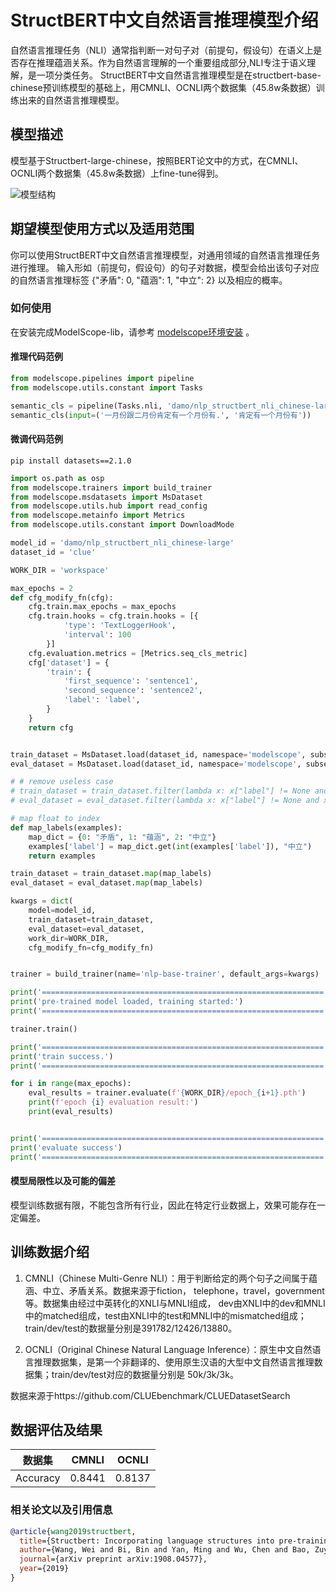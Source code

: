 

# StructBERT中文自然语言推理模型介绍

自然语言推理任务（NLI）通常指判断一对句子对（前提句，假设句）在语义上是否存在推理蕴涵关系。作为自然语言理解的一个重要组成部分,NLI专注于语义理解，是一项分类任务。
StructBERT中文自然语言推理模型是在structbert-base-chinese预训练模型的基础上，用CMNLI、OCNLI两个数据集（45.8w条数据）训练出来的自然语言推理模型。

## 模型描述

模型基于Structbert-large-chinese，按照BERT论文中的方式，在CMNLI、OCNLI两个数据集（45.8w条数据）上fine-tune得到。

![模型结构](model.jpg)

## 期望模型使用方式以及适用范围

你可以使用StructBERT中文自然语言推理模型，对通用领域的自然语言推理任务进行推理。
输入形如（前提句，假设句）的句子对数据，模型会给出该句子对应的自然语言推理标签 {"矛盾": 0, "蕴涵": 1, "中立": 2} 以及相应的概率。

### 如何使用
在安装完成ModelScope-lib，请参考  [modelscope环境安装](https://modelscope.cn/docs/%E7%8E%AF%E5%A2%83%E5%AE%89%E8%A3%85) 。



#### 推理代码范例
```python
from modelscope.pipelines import pipeline
from modelscope.utils.constant import Tasks

semantic_cls = pipeline(Tasks.nli, 'damo/nlp_structbert_nli_chinese-large')
semantic_cls(input=('一月份跟二月份肯定有一个月份有.', '肯定有一个月份有'))

```

#### 微调代码范例
```
pip install datasets==2.1.0
```

```python
import os.path as osp
from modelscope.trainers import build_trainer
from modelscope.msdatasets import MsDataset
from modelscope.utils.hub import read_config
from modelscope.metainfo import Metrics
from modelscope.utils.constant import DownloadMode

model_id = 'damo/nlp_structbert_nli_chinese-large'
dataset_id = 'clue'

WORK_DIR = 'workspace'

max_epochs = 2
def cfg_modify_fn(cfg):
    cfg.train.max_epochs = max_epochs
    cfg.train.hooks = cfg.train.hooks = [{
            'type': 'TextLoggerHook',
            'interval': 100
        }]
    cfg.evaluation.metrics = [Metrics.seq_cls_metric]
    cfg['dataset'] = {
        'train': {
            'first_sequence': 'sentence1',
            'second_sequence': 'sentence2',
            'label': 'label',
        }
    }
    return cfg


train_dataset = MsDataset.load(dataset_id, namespace='modelscope', subset_name='ocnli', split='train', download_mode=DownloadMode.FORCE_REDOWNLOAD).to_hf_dataset()
eval_dataset = MsDataset.load(dataset_id, namespace='modelscope', subset_name='ocnli', split='validation', download_mode=DownloadMode.FORCE_REDOWNLOAD).to_hf_dataset()

# # remove useless case
# train_dataset = train_dataset.filter(lambda x: x["label"] != None and x["sentence"] != None)
# eval_dataset = eval_dataset.filter(lambda x: x["label"] != None and x["sentence"] != None)

# map float to index
def map_labels(examples):
    map_dict = {0: "矛盾", 1: "蕴涵", 2: "中立"}
    examples['label'] = map_dict.get(int(examples['label']), "中立")
    return examples

train_dataset = train_dataset.map(map_labels)
eval_dataset = eval_dataset.map(map_labels)

kwargs = dict(
    model=model_id,
    train_dataset=train_dataset,
    eval_dataset=eval_dataset,
    work_dir=WORK_DIR,
    cfg_modify_fn=cfg_modify_fn)


trainer = build_trainer(name='nlp-base-trainer', default_args=kwargs)

print('===============================================================')
print('pre-trained model loaded, training started:')
print('===============================================================')

trainer.train()

print('===============================================================')
print('train success.')
print('===============================================================')

for i in range(max_epochs):
    eval_results = trainer.evaluate(f'{WORK_DIR}/epoch_{i+1}.pth')
    print(f'epoch {i} evaluation result:')
    print(eval_results)


print('===============================================================')
print('evaluate success')
print('===============================================================')
```

#### 模型局限性以及可能的偏差
模型训练数据有限，不能包含所有行业，因此在特定行业数据上，效果可能存在一定偏差。


## 训练数据介绍

1. CMNLI（Chinese Multi-Genre NLI）：用于判断给定的两个句子之间属于蕴涵、中立、矛盾关系。数据来源于fiction， telephone，travel，government等。数据集由经过中英转化的XNLI与MNLI组成，
   dev由XNLI中的dev和MNLI中的matched组成，test由XNLI中的test和MNLI中的mismatched组成；train/dev/test的数据量分别是391782/12426/13880。

2. OCNLI（Original Chinese Natural Language Inference）：原生中文自然语言推理数据集，是第一个非翻译的、使用原生汉语的大型中文自然语言推理数据集；train/dev/test对应的数据量分别是
   50k/3k/3k。

数据来源于https://github.com/CLUEbenchmark/CLUEDatasetSearch


## 数据评估及结果

| 数据集   | CMNLI | OCNLI |
| -------- | ----- | ----- |
| Accuracy | 0.8441 | 0.8137 |

### 相关论文以及引用信息

```bib
@article{wang2019structbert,
  title={Structbert: Incorporating language structures into pre-training for deep language understanding},
  author={Wang, Wei and Bi, Bin and Yan, Ming and Wu, Chen and Bao, Zuyi and Xia, Jiangnan and Peng, Liwei and Si, Luo},
  journal={arXiv preprint arXiv:1908.04577},
  year={2019}
}
```